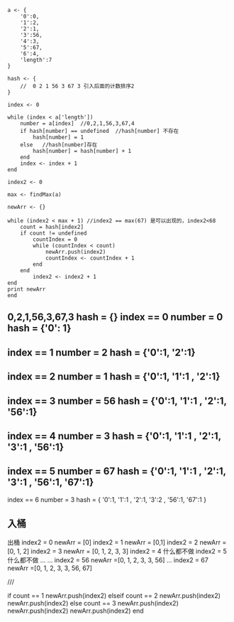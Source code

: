     a <- {
        '0':0,
        '1':2,
        '2':1,
        '3':56,
        '4':3,
        '5':67,
        '6':4,
        'length':7
    }
    
    hash <- {
        //  0 2 1 56 3 67 3 引入后面的计数排序2
    }
    
    index <- 0
    
    while (index < a['length'])
        number = a[index]  //0,2,1,56,3,67,4
        if hash[number] == undefined  //hash[number] 不存在
            hash[number] = 1
        else   //hash[number]存在
            hash[number] = hash[number] + 1
        end
        index <- index + 1
    end
    
    index2 <- 0
    
    max <- findMax(a)
    
    newArr <- {}
    
    while (index2 < max + 1) //index2 == max(67) 是可以出现的，index2<68
        count = hash[index2]
        if count != undefined
            countIndex = 0
            while (countIndex < count)
                newArr.push(index2)
                countIndex <- countIndex + 1
            end
        end
            index2 <- index2 + 1
    end
    print newArr
    end
    
0,2,1,56,3,67,3
hash = {}
index == 0
number = 0
hash = {'0': 1}
-------------------------
index == 1
number = 2
hash = {'0':1, '2':1}
------------------------------
index == 2
number = 1
hash = {'0':1, '1':1 , '2':1}
------------------------------
index == 3
number = 56
hash = {'0':1, '1':1 , '2':1, '56':1}
-------------------------------------------
index == 4
number = 3
hash = {'0':1, '1':1 , '2':1, '3':1 , '56':1}
-------------------------------------
index == 5
number = 67
hash = {'0':1, '1':1 , '2':1, '3':1 , '56':1, '67':1}
------------------------------------------
index == 6
number = 3
hash = {
    '0':1,
    '1':1 ,
    '2':1,
    '3':2 ,
    '56':1,
    '67':1
}

入桶
-----------
出桶
index2 = 0
newArr = [0]
index2 = 1
newArr = [0,1]
index2 = 2
newArr = [0, 1, 2]
index2 = 3
newArr = [0, 1, 2, 3, 3]
index2 = 4
什么都不做
index2 = 5
什么都不做
...
...
index2 = 56
newArr =[0, 1, 2, 3, 3, 56]
...
index2 = 67
newArr =[0, 1, 2, 3, 3, 56, 67]

///

if count == 1
    newArr.push(index2)
elseif count == 2
newArr.push(index2)
newArr.push(index2)
else count == 3
newArr.push(index2)
newArr.push(index2)
newArr.push(index2)
end